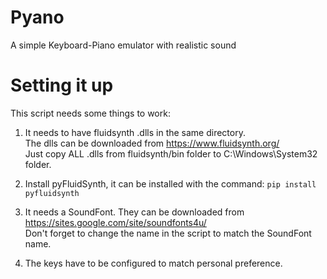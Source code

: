 # Pyano
A simple Keyboard-Piano emulator with realistic sound

# Setting it up
This script needs some things to work:  
1. It needs to have fluidsynth .dlls in the same directory.  
The dlls can be downloaded from https://www.fluidsynth.org/  
Just copy ALL .dlls from fluidsynth/bin folder to C:\Windows\System32 folder. 

2. Install pyFluidSynth, it can be installed with the command: ```pip install pyfluidsynth```

3. It needs a SoundFont. They can be downloaded from https://sites.google.com/site/soundfonts4u/  
Don't forget to change the name in the script to match the SoundFont name.  

4. The keys have to be configured to match personal preference.  

